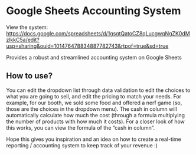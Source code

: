 # Google Sheets Accounting System

View the system:
https://docs.google.com/spreadsheets/d/1gsgtQatoCZ8qLucgwqNgZK0dMzlkkC5a/edit?usp=sharing&ouid=101476478834887782743&rtpof=true&sd=true 


Provides a robust and streamlined accounting system on Google Sheets

## How to use? 

You can edit the dropdown list through data validation to edit the choices to what you are going to sell, and edit the pricing to match your needs. For example, for our booth, we sold some food and offered a nerf game (so, those are the choices in the dropdown menu). The cash in column will automatically calculate how much the cost (through  a formula multiplying the number of products with how much it costs). For a closer look of how this works, you can view the formula of the “cash in column”.


Hope this gives you inspiration and an idea on how to create a real-time reporting / accounting system to keep track of your revenue :)

